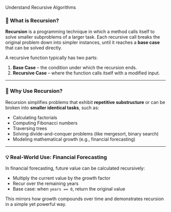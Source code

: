 Understand Recursive Algorithms

### 🔁 What is Recursion?

**Recursion** is a programming technique in which a method calls itself to solve smaller subproblems of a larger task. Each recursive call breaks the original problem down into simpler instances, until it reaches a **base case** that can be solved directly.

A recursive function typically has two parts:
1. **Base Case** – the condition under which the recursion ends.
2. **Recursive Case** – where the function calls itself with a modified input.

---

### 🧠 Why Use Recursion?

Recursion simplifies problems that exhibit **repetitive substructure** or can be broken into **smaller identical tasks**, such as:

- Calculating factorials
- Computing Fibonacci numbers
- Traversing trees
- Solving divide-and-conquer problems (like mergesort, binary search)
- Modeling mathematical growth (e.g., financial forecasting)

---

### 💡 Real-World Use: Financial Forecasting

In financial forecasting, future value can be calculated recursively:
- Multiply the current value by the growth factor
- Recur over the remaining years
- Base case: when `years == 0`, return the original value

This mirrors how growth compounds over time and demonstrates recursion in a simple yet powerful way.